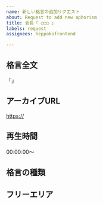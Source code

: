 ```yaml
---
name: 新しい格言の追加リクエスト
about: Request to add new aphorism
title: 会長「 ◯◯◯ 」
labels: request
assignees: heppokofrontend

---
```


## 格言全文

<!-- タイトルに収まらなかった場合、タイトルで省略した場合はこちらに全文を記載してください。組み込みのために読み仮名（ひらがな）も一緒にあると嬉しいです！ -->

「」

## アーカイブURL

<https://>

## 再生時間

<!-- 再生時間を記載してください。計算・確認方法ご存知でしたら「秒数」のみでご記載ください。 -->

00:00:00〜

## 格言の種類

<!-- この格言はどういう種類のものですか？タグ付けするとしたらどんなタグがつくと思いますか？ -->

## フリーエリア

<!-- 格言の下に記載したい文言があれば記載してください。必要に応じて整形して掲載します。 -->

